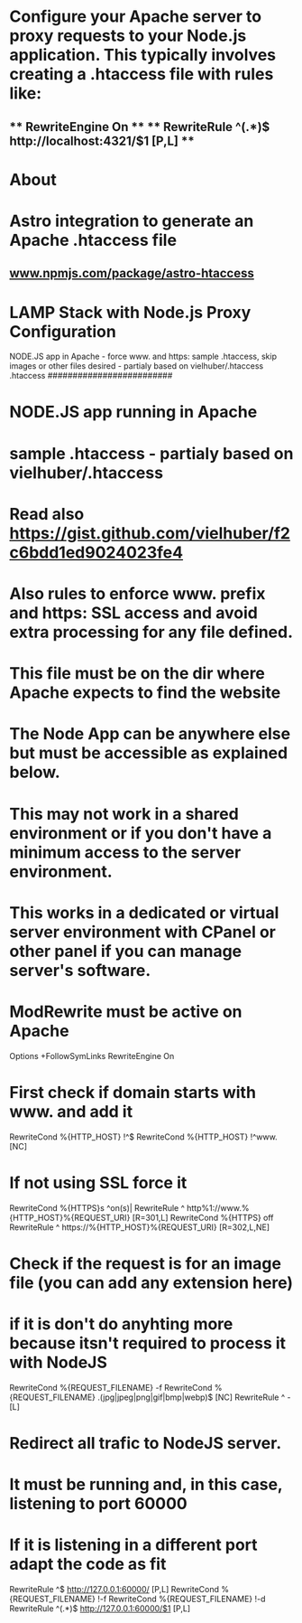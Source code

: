 # Configure your Apache server to proxy requests to your Node.js application. This typically involves creating a .htaccess file with rules like:

** RewriteEngine On **
** RewriteRule ^(.*)$ http://localhost:4321/$1 [P,L] **
---------------

# About
# Astro integration to generate an Apache .htaccess file

www.npmjs.com/package/astro-htaccess
--------------

# LAMP Stack with Node.js Proxy Configuration
NODE.JS app in Apache - force www. and https: sample .htaccess, skip images or other files desired - partialy based on vielhuber/.htaccess
.htaccess
#########################
#
# NODE.JS app running in Apache 
# sample .htaccess  - partialy based on vielhuber/.htaccess
# Read also https://gist.github.com/vielhuber/f2c6bdd1ed9024023fe4
# Also rules to enforce www. prefix and https: SSL access and avoid extra processing for any file defined.
#
# This file must be on the dir where Apache expects to find the website
# The Node App can be anywhere else but must be accessible as explained below.
#
# This may not work in a shared environment or if you don't have a minimum access to the server environment.
# This works in a dedicated or virtual server environment with CPanel or other panel if you can manage server's software.
#

# ModRewrite must be active on Apache
Options +FollowSymLinks
RewriteEngine On

# First check if domain starts with www. and add it
RewriteCond %{HTTP_HOST} !^$
RewriteCond %{HTTP_HOST} !^www\. [NC]

# If not using SSL force it
RewriteCond %{HTTPS}s ^on(s)|
RewriteRule ^ http%1://www.%{HTTP_HOST}%{REQUEST_URI} [R=301,L]
RewriteCond %{HTTPS} off
RewriteRule ^ https://%{HTTP_HOST}%{REQUEST_URI} [R=302,L,NE]

# Check if the request is for an image file (you can add any extension here)
# if it is don't do anyhting more because itsn't required to process it with NodeJS
RewriteCond %{REQUEST_FILENAME} -f
RewriteCond %{REQUEST_FILENAME} \.(jpg|jpeg|png|gif|bmp|webp)$ [NC]
RewriteRule ^ - [L]

# Redirect all trafic to NodeJS server. 
# It must be running and, in this case, listening to port 60000
# If it is listening in a different port adapt the code as fit
RewriteRule ^$ http://127.0.0.1:60000/ [P,L]
RewriteCond %{REQUEST_FILENAME} !-f
RewriteCond %{REQUEST_FILENAME} !-d
RewriteRule ^(.*)$ http://127.0.0.1:60000/$1 [P,L]